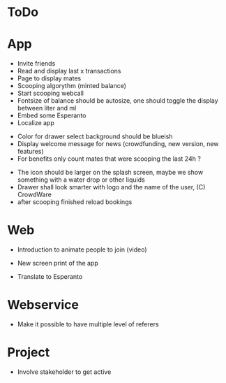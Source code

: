 # ToDo

# App
+ Invite friends
+ Read and display last x transactions
+ Page to display mates
+ Scooping algorythm (minted balance)
+ Start scooping webcall
+ Fontsize of balance should be autosize, one should toggle the display between liter and ml
+ Embed some Esperanto
+ Localize app
- Color for drawer select background should be blueish
- Display welcome message for news (crowdfunding, new version, new features)
- For benefits only count mates that were scooping the last 24h ?
+ The icon should be larger on the splash screen, maybe we show something with a water drop or other liquids
+ Drawer shall look smarter with logo and the name of the user, (C) CrowdWare
+ after scooping finished reload bookings

# Web
- Introduction to animate people to join (video)
+ New screen print of the app
- Translate to Esperanto

# Webservice
+ Make it possible to have multiple level of referers

# Project
- Involve stakeholder to get active